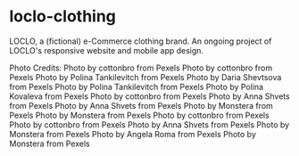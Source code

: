 # loclo-clothing
LOCLO, a (fictional) e-Commerce clothing brand. An ongoing project of LOCLO's responsive website and mobile app design.

Photo Credits: 
Photo by cottonbro from Pexels
Photo by cottonbro from Pexels
Photo by Polina Tankilevitch from Pexels
Photo by Daria Shevtsova from Pexels
Photo by Polina Tankilevitch from Pexels
Photo by Polina Kovaleva from Pexels
Photo by cottonbro from Pexels
Photo by Anna Shvets from Pexels
Photo by Anna Shvets from Pexels
Photo by Monstera from Pexels
Photo by Monstera from Pexels
Photo by cottonbro from Pexels
Photo by cottonbro from Pexels
Photo by Anna Shvets from Pexels
Photo by Monstera from Pexels
Photo by Angela Roma from Pexels
Photo by Monstera from Pexels
